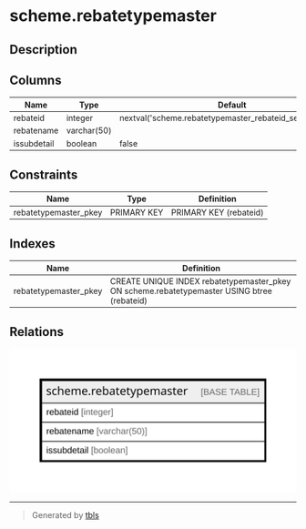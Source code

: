 # scheme.rebatetypemaster

## Description

## Columns

| Name | Type | Default | Nullable | Children | Parents | Comment |
| ---- | ---- | ------- | -------- | -------- | ------- | ------- |
| rebateid | integer | nextval('scheme.rebatetypemaster_rebateid_seq'::regclass) | false |  |  |  |
| rebatename | varchar(50) |  | true |  |  |  |
| issubdetail | boolean | false | true |  |  |  |

## Constraints

| Name | Type | Definition |
| ---- | ---- | ---------- |
| rebatetypemaster_pkey | PRIMARY KEY | PRIMARY KEY (rebateid) |

## Indexes

| Name | Definition |
| ---- | ---------- |
| rebatetypemaster_pkey | CREATE UNIQUE INDEX rebatetypemaster_pkey ON scheme.rebatetypemaster USING btree (rebateid) |

## Relations

![er](scheme.rebatetypemaster.svg)

---

> Generated by [tbls](https://github.com/k1LoW/tbls)
